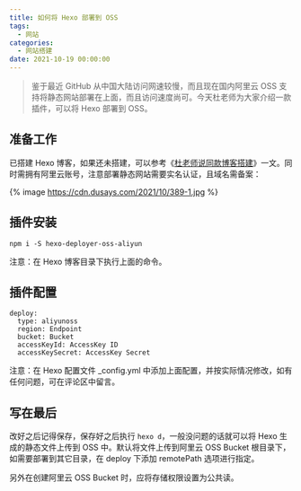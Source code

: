 ```yaml
---
title: 如何将 Hexo 部署到 OSS
tags:
  - 网站
categories:
  - 网站搭建
date: 2021-10-19 00:00:00
---
```


> 鉴于最近 GitHub 从中国大陆访问网速较慢，而且现在国内阿里云 OSS 支持将静态网站部署在上面，而且访问速度尚可。今天杜老师为大家介绍一款插件，可以将 Hexo 部署到 OSS。

<!-- more -->

## 准备工作

已搭建 Hexo 博客，如果还未搭建，可以参考《[杜老师说同款博客搭建](https://dusays.com/361/)》一文。同时需拥有阿里云账号，注意部署静态网站需要实名认证，且域名需备案：

{% image https://cdn.dusays.com/2021/10/389-1.jpg %}

## 插件安装

```
npm i -S hexo-deployer-oss-aliyun
```

注意：在 Hexo 博客目录下执行上面的命令。

## 插件配置

```
deploy:
  type: aliyunoss
  region: Endpoint
  bucket: Bucket
  accessKeyId: AccessKey ID
  accessKeySecret: AccessKey Secret
```

注意：在 Hexo 配置文件 _config.yml 中添加上面配置，并按实际情况修改，如有任何问题，可在评论区中留言。

## 写在最后

改好之后记得保存，保存好之后执行 `hexo d`，一般没问题的话就可以将 Hexo 生成的静态文件上传到 OSS 中。默认将文件上传到阿里云 OSS Bucket 根目录下，如需要部署到其它目录，在 deploy 下添加 remotePath 选项进行指定。

另外在创建阿里云 OSS Bucket 时，应将存储权限设置为公共读。
